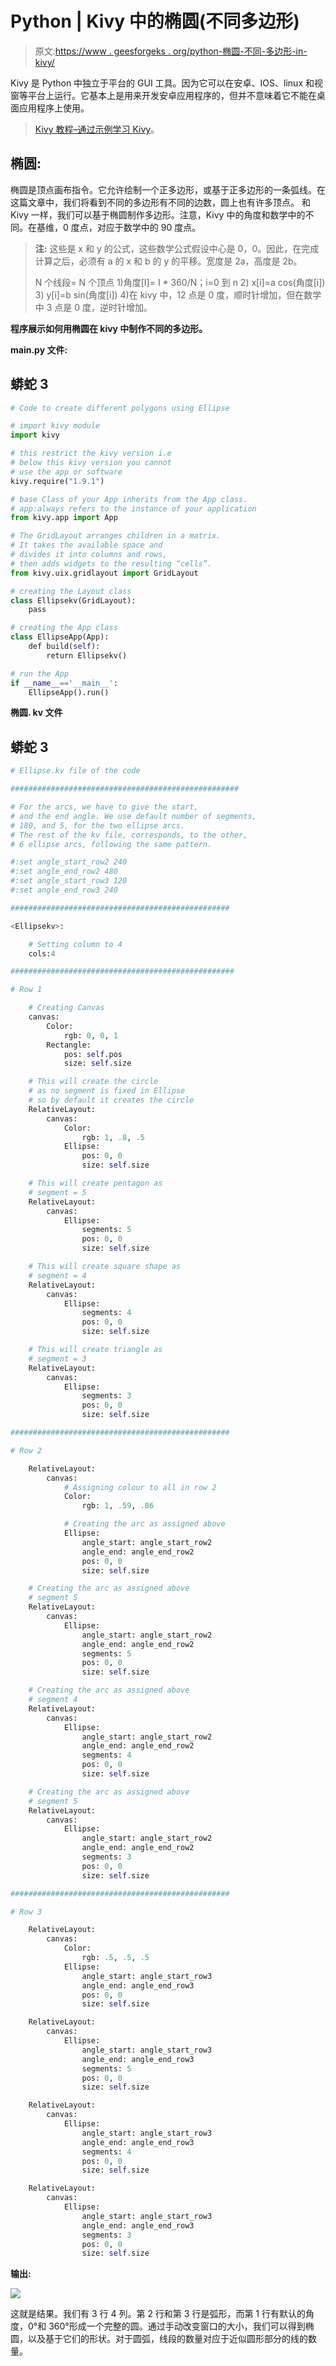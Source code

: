 # Python | Kivy 中的椭圆(不同多边形)

> 原文:[https://www . geesforgeks . org/python-椭圆-不同-多边形-in-kivy/](https://www.geeksforgeeks.org/python-ellipse-different-polygons-in-kivy/)

Kivy 是 Python 中独立于平台的 GUI 工具。因为它可以在安卓、IOS、linux 和视窗等平台上运行。它基本上是用来开发安卓应用程序的，但并不意味着它不能在桌面应用程序上使用。

> [Kivy 教程–通过示例学习 Kivy](https://www.geeksforgeeks.org/kivy-tutorial/)。

## 椭圆:

椭圆是顶点画布指令。它允许绘制一个正多边形，或基于正多边形的一条弧线。在这篇文章中，我们将看到不同的多边形有不同的边数，圆上也有许多顶点。
和 Kivy 一样，我们可以基于椭圆制作多边形。注意，Kivy 中的角度和数学中的不同。在基维，0 度点，对应于数学中的 90 度点。

> **注:**
> 这些是 x 和 y 的公式，这些数学公式假设中心是 0，0。因此，在完成计算之后，必须有 a 的 x 和 b 的 y 的平移。宽度是 2a，高度是 2b。
> 
> N 个线段= N 个顶点
> 1)角度[I]= I * 360/N；i=0 到 n
> 2) x[i]=a cos(角度[i])
> 3) y[i]=b sin(角度[i])
> 4)在 kivy 中，12 点是 0 度，顺时针增加，但在数学中 3 点是 0 度，逆时针增加。

**程序展示如何用椭圆在 kivy 中制作不同的多边形。**

**main.py 文件:**

## 蟒蛇 3

```py
# Code to create different polygons using Ellipse

# import kivy module
import kivy

# this restrict the kivy version i.e
# below this kivy version you cannot
# use the app or software
kivy.require("1.9.1")

# base Class of your App inherits from the App class.
# app:always refers to the instance of your application
from kivy.app import App

# The GridLayout arranges children in a matrix.
# It takes the available space and
# divides it into columns and rows,
# then adds widgets to the resulting “cells”.
from kivy.uix.gridlayout import GridLayout

# creating the Layout class
class Ellipsekv(GridLayout):
    pass

# creating the App class   
class EllipseApp(App):
    def build(self):
        return Ellipsekv()

# run the App
if __name__=='__main__':
    EllipseApp().run()
```

**椭圆. kv 文件**

## 蟒蛇 3

```py
# Ellipse.kv file of the code

###################################################

# For the arcs, we have to give the start,
# and the end angle. We use default number of segments,
# 180, and 5, for the two ellipse arcs.
# The rest of the kv file, corresponds, to the other,
# 6 ellipse arcs, following the same pattern.

#:set angle_start_row2 240
#:set angle_end_row2 480
#:set angle_start_row3 120
#:set angle_end_row3 240

#################################################

<Ellipsekv>:

    # Setting column to 4
    cols:4

##################################################

# Row 1

    # Creating Canvas
    canvas:
        Color:
            rgb: 0, 0, 1
        Rectangle:
            pos: self.pos
            size: self.size

    # This will create the circle
    # as no segment is fixed in Ellipse
    # so by default it creates the circle
    RelativeLayout:
        canvas:
            Color:
                rgb: 1, .8, .5
            Ellipse:
                pos: 0, 0
                size: self.size

    # This will create pentagon as
    # segment = 5
    RelativeLayout:
        canvas:
            Ellipse:
                segments: 5
                pos: 0, 0
                size: self.size

    # This will create square shape as
    # segment = 4
    RelativeLayout:
        canvas:
            Ellipse:
                segments: 4
                pos: 0, 0
                size: self.size

    # This will create triangle as
    # segment = 3
    RelativeLayout:
        canvas:
            Ellipse:
                segments: 3
                pos: 0, 0
                size: self.size

#################################################

# Row 2

    RelativeLayout:
        canvas:
            # Assigning colour to all in row 2
            Color:
                rgb: 1, .59, .86

            # Creating the arc as assigned above  
            Ellipse:
                angle_start: angle_start_row2
                angle_end: angle_end_row2
                pos: 0, 0
                size: self.size

    # Creating the arc as assigned above
    # segment 5
    RelativeLayout:
        canvas:
            Ellipse:
                angle_start: angle_start_row2
                angle_end: angle_end_row2
                segments: 5
                pos: 0, 0
                size: self.size

    # Creating the arc as assigned above
    # segment 4
    RelativeLayout:
        canvas:
            Ellipse:
                angle_start: angle_start_row2
                angle_end: angle_end_row2
                segments: 4
                pos: 0, 0
                size: self.size

    # Creating the arc as assigned above
    # segment 5
    RelativeLayout:
        canvas:
            Ellipse:
                angle_start: angle_start_row2
                angle_end: angle_end_row2
                segments: 3
                pos: 0, 0
                size: self.size

#################################################

# Row 3

    RelativeLayout:
        canvas:
            Color:
                rgb: .5, .5, .5
            Ellipse:
                angle_start: angle_start_row3
                angle_end: angle_end_row3
                pos: 0, 0
                size: self.size

    RelativeLayout:
        canvas:
            Ellipse:
                angle_start: angle_start_row3
                angle_end: angle_end_row3
                segments: 5
                pos: 0, 0
                size: self.size

    RelativeLayout:
        canvas:
            Ellipse:
                angle_start: angle_start_row3
                angle_end: angle_end_row3
                segments: 4
                pos: 0, 0
                size: self.size

    RelativeLayout:
        canvas:
            Ellipse:
                angle_start: angle_start_row3
                angle_end: angle_end_row3
                segments: 3
                pos: 0, 0
                size: self.size
```

**输出:**

![](img/748756dfb49612c20a06c58cfb0a4a66.png)

这就是结果。我们有 3 行 4 列。第 2 行和第 3 行是弧形，而第 1 行有默认的角度，0°和 360°形成一个完整的圆。通过手动改变窗口的大小，我们可以得到椭圆，以及基于它们的形状。对于圆弧，线段的数量对应于近似圆形部分的线的数量。